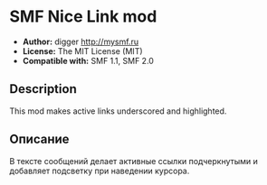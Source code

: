 # SMF Nice Link mod
* **Author:** digger http://mysmf.ru
* **License:** The MIT License (MIT)
* **Compatible with:** SMF 1.1, SMF 2.0

## Description
This mod makes active links underscored and highlighted.

## Описание
В тексте сообщений делает активные ссылки подчеркнутыми и добавляет подсветку при наведении курсора.